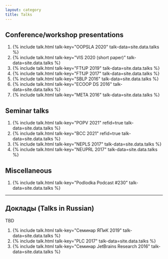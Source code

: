```yaml
---
layout: category
title: Talks
---
```


## Conference/workshop presentations

1. {% include talk.html talk-key="OOPSLA 2020" talk-data=site.data.talks %}
1. {% include talk.html talk-key="VIS 2020 (short paper)" talk-data=site.data.talks %}
1. {% include talk.html talk-key="FTfJP 2019" talk-data=site.data.talks %}
1. {% include talk.html talk-key="FTfJP 2017" talk-data=site.data.talks %}
1. {% include talk.html talk-key="SBLP 2016" talk-data=site.data.talks %}
1. {% include talk.html talk-key="ECOOP DS 2016" talk-data=site.data.talks %}
1. {% include talk.html talk-key="META 2016" talk-data=site.data.talks %}

## Seminar talks

1. {% include talk.html talk-key="POPV 2021" refid=true talk-data=site.data.talks %}
1. {% include talk.html talk-key="BCC 2021" refid=true talk-data=site.data.talks %}
1. {% include talk.html talk-key="NEPLS 2017" talk-data=site.data.talks %}
1. {% include talk.html talk-key="NEUPRL 2017" talk-data=site.data.talks %}

## Miscellaneous

1. {% include talk.html talk-key="Podlodka Podcast #230" talk-data=site.data.talks %}

---

## Доклады (Talks in Russian)

TBD

1. {% include talk.html talk-key="Семинар ЯПиК 2019" talk-data=site.data.talks %}
1. {% include talk.html talk-key="PLC 2017" talk-data=site.data.talks %}
1. {% include talk.html talk-key="Семинар JetBrains Research 2016" talk-data=site.data.talks %}